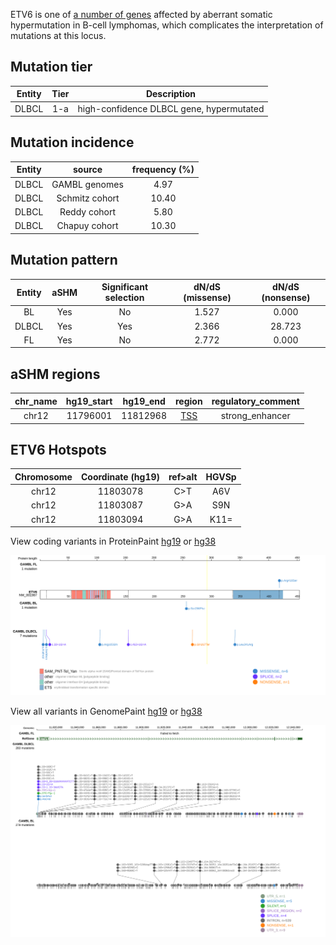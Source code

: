 ETV6 is one of [a number of genes](https://github.com/morinlab/LLMPP/wiki/ashm) affected by aberrant somatic hypermutation in B-cell lymphomas, which complicates the interpretation of mutations at this locus.

## Mutation tier

|Entity|Tier|Description               |
|:------:|:----:|--------------------------|
|DLBCL |1-a  |high-confidence DLBCL gene, hypermutated|
## Mutation incidence

|Entity|source        |frequency (%)|
|:------:|:--------------:|:-------------:|
|DLBCL |GAMBL genomes | 4.97        |
|DLBCL |Schmitz cohort|10.40        |
|DLBCL |Reddy cohort  | 5.80        |
|DLBCL |Chapuy cohort |10.30        |

## Mutation pattern

|Entity|aSHM|Significant selection|dN/dS (missense)|dN/dS (nonsense)|
|:------:|:----:|:---------------------:|:----------------:|:----------------:|
|BL    |Yes |No                   |1.527           | 0.000          |
|DLBCL |Yes |Yes                  |2.366           |28.723          |
|FL    |Yes |No                   |2.772           | 0.000          |

## aSHM regions

|chr_name|hg19_start|hg19_end|region                                                                                    |regulatory_comment|
|:--------:|:----------:|:--------:|:------------------------------------------------------------------------------------------:|:------------------:|
|chr12   |11796001  |11812968|[TSS](https://genome.ucsc.edu/s/rdmorin/GAMBL%20hg19?position=chr12%3A11796001%2D11812968)|strong_enhancer   |



 ## ETV6 Hotspots

| Chromosome |Coordinate (hg19) | ref>alt | HGVSp | 
 | :---:| :---: | :--: | :---: |
| chr12 | 11803078 | C>T | A6V |
| chr12 | 11803087 | G>A | S9N |
| chr12 | 11803094 | G>A | K11= |

View coding variants in ProteinPaint [hg19](https://www.bcgsc.ca/downloads/morinlab/GAMBL/test/genes/ETV6_protein.html)  or [hg38](https://www.bcgsc.ca/downloads/morinlab/GAMBL/test/genes/ETV6_protein_hg38.html)

![image](images/proteinpaint/ETV6_NM_001987.svg)

View all variants in GenomePaint [hg19](https://www.bcgsc.ca/downloads/morinlab/GAMBL/test/genes/ETV6.html)  or [hg38](https://www.bcgsc.ca/downloads/morinlab/GAMBL/test/genes/ETV6_hg38.html)

![image](images/proteinpaint/ETV6.svg)
